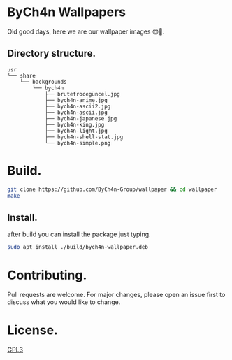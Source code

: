 # ByCh4n Wallpapers

Old good days, here we are our wallpaper images 😎🐍.

## Directory structure.
```
usr
└── share
    └── backgrounds
        └── bych4n
            ├── brutefrocegüncel.jpg
            ├── bych4n-anime.jpg
            ├── bych4n-ascii2.jpg
            ├── bych4n-ascii.jpg
            ├── bych4n-japanese.jpg
            ├── bych4n-king.jpg
            ├── bych4n-light.jpg
            ├── bych4n-shell-stat.jpg
            └── bych4n-simple.png
```

# Build.
```sh
git clone https://github.com/ByCh4n-Group/wallpaper && cd wallpaper
make
```

## Install.
after build you can install the package just typing.

```sh
sudo apt install ./build/bych4n-wallpaper.deb
```

# Contributing.
Pull requests are welcome. For major changes, please open an issue first to discuss what you would like to change.

# License.
[GPL3](https://choosealicense.com/licenses/gpl-3.0/)
